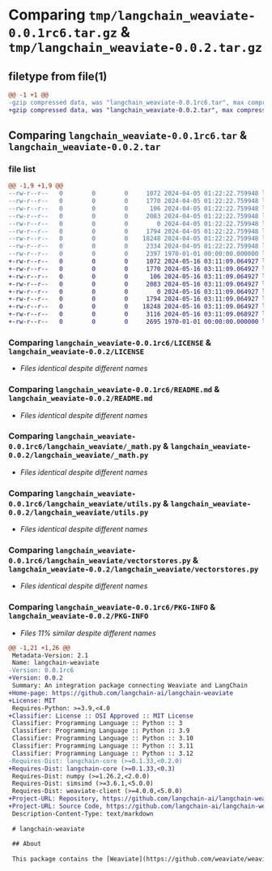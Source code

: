 # Comparing `tmp/langchain_weaviate-0.0.1rc6.tar.gz` & `tmp/langchain_weaviate-0.0.2.tar.gz`

## filetype from file(1)

```diff
@@ -1 +1 @@
-gzip compressed data, was "langchain_weaviate-0.0.1rc6.tar", max compression
+gzip compressed data, was "langchain_weaviate-0.0.2.tar", max compression
```

## Comparing `langchain_weaviate-0.0.1rc6.tar` & `langchain_weaviate-0.0.2.tar`

### file list

```diff
@@ -1,9 +1,9 @@
--rw-r--r--   0        0        0     1072 2024-04-05 01:22:22.759948 langchain_weaviate-0.0.1rc6/LICENSE
--rw-r--r--   0        0        0     1770 2024-04-05 01:22:22.759948 langchain_weaviate-0.0.1rc6/README.md
--rw-r--r--   0        0        0      106 2024-04-05 01:22:22.759948 langchain_weaviate-0.0.1rc6/langchain_weaviate/__init__.py
--rw-r--r--   0        0        0     2083 2024-04-05 01:22:22.759948 langchain_weaviate-0.0.1rc6/langchain_weaviate/_math.py
--rw-r--r--   0        0        0        0 2024-04-05 01:22:22.759948 langchain_weaviate-0.0.1rc6/langchain_weaviate/py.typed
--rw-r--r--   0        0        0     1794 2024-04-05 01:22:22.759948 langchain_weaviate-0.0.1rc6/langchain_weaviate/utils.py
--rw-r--r--   0        0        0    18248 2024-04-05 01:22:22.759948 langchain_weaviate-0.0.1rc6/langchain_weaviate/vectorstores.py
--rw-r--r--   0        0        0     2334 2024-04-05 01:22:22.759948 langchain_weaviate-0.0.1rc6/pyproject.toml
--rw-r--r--   0        0        0     2397 1970-01-01 00:00:00.000000 langchain_weaviate-0.0.1rc6/PKG-INFO
+-rw-r--r--   0        0        0     1072 2024-05-16 03:11:09.064927 langchain_weaviate-0.0.2/LICENSE
+-rw-r--r--   0        0        0     1770 2024-05-16 03:11:09.064927 langchain_weaviate-0.0.2/README.md
+-rw-r--r--   0        0        0      106 2024-05-16 03:11:09.064927 langchain_weaviate-0.0.2/langchain_weaviate/__init__.py
+-rw-r--r--   0        0        0     2083 2024-05-16 03:11:09.064927 langchain_weaviate-0.0.2/langchain_weaviate/_math.py
+-rw-r--r--   0        0        0        0 2024-05-16 03:11:09.064927 langchain_weaviate-0.0.2/langchain_weaviate/py.typed
+-rw-r--r--   0        0        0     1794 2024-05-16 03:11:09.064927 langchain_weaviate-0.0.2/langchain_weaviate/utils.py
+-rw-r--r--   0        0        0    18248 2024-05-16 03:11:09.064927 langchain_weaviate-0.0.2/langchain_weaviate/vectorstores.py
+-rw-r--r--   0        0        0     3116 2024-05-16 03:11:09.068927 langchain_weaviate-0.0.2/pyproject.toml
+-rw-r--r--   0        0        0     2695 1970-01-01 00:00:00.000000 langchain_weaviate-0.0.2/PKG-INFO
```

### Comparing `langchain_weaviate-0.0.1rc6/LICENSE` & `langchain_weaviate-0.0.2/LICENSE`

 * *Files identical despite different names*

### Comparing `langchain_weaviate-0.0.1rc6/README.md` & `langchain_weaviate-0.0.2/README.md`

 * *Files identical despite different names*

### Comparing `langchain_weaviate-0.0.1rc6/langchain_weaviate/_math.py` & `langchain_weaviate-0.0.2/langchain_weaviate/_math.py`

 * *Files identical despite different names*

### Comparing `langchain_weaviate-0.0.1rc6/langchain_weaviate/utils.py` & `langchain_weaviate-0.0.2/langchain_weaviate/utils.py`

 * *Files identical despite different names*

### Comparing `langchain_weaviate-0.0.1rc6/langchain_weaviate/vectorstores.py` & `langchain_weaviate-0.0.2/langchain_weaviate/vectorstores.py`

 * *Files identical despite different names*

### Comparing `langchain_weaviate-0.0.1rc6/PKG-INFO` & `langchain_weaviate-0.0.2/PKG-INFO`

 * *Files 11% similar despite different names*

```diff
@@ -1,21 +1,26 @@
 Metadata-Version: 2.1
 Name: langchain-weaviate
-Version: 0.0.1rc6
+Version: 0.0.2
 Summary: An integration package connecting Weaviate and LangChain
+Home-page: https://github.com/langchain-ai/langchain-weaviate
+License: MIT
 Requires-Python: >=3.9,<4.0
+Classifier: License :: OSI Approved :: MIT License
 Classifier: Programming Language :: Python :: 3
 Classifier: Programming Language :: Python :: 3.9
 Classifier: Programming Language :: Python :: 3.10
 Classifier: Programming Language :: Python :: 3.11
 Classifier: Programming Language :: Python :: 3.12
-Requires-Dist: langchain-core (>=0.1.33,<0.2.0)
+Requires-Dist: langchain-core (>=0.1.33,<0.3)
 Requires-Dist: numpy (>=1.26.2,<2.0.0)
 Requires-Dist: simsimd (>=3.6.1,<5.0.0)
 Requires-Dist: weaviate-client (>=4.0.0,<5.0.0)
+Project-URL: Repository, https://github.com/langchain-ai/langchain-weaviate
+Project-URL: Source Code, https://github.com/langchain-ai/langchain-weaviate/tree/main/libs/weaviate
 Description-Content-Type: text/markdown
 
 # langchain-weaviate
 
 ## About
 
 This package contains the [Weaviate](https://github.com/weaviate/weaviate) integrations for [LangChain](https://github.com/langchain-ai/langchain).
```


